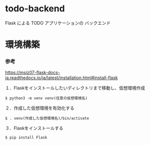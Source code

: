 # todo-backend
Flask による TODO アプリケーションの バックエンド

# 環境構築
### 参考
https://msiz07-flask-docs-ja.readthedocs.io/ja/latest/installation.html#install-flask

１．Flaskをインストールしたいディレクトリまで移動し、仮想環境作成

    $ python3 -m venv venv(任意の仮想環境名)

２．作成した仮想環境を有効化する

    $ . venv(作成した仮想環境名)/bin/activate

３．Flaskをインストールする

    $ pip install Flask